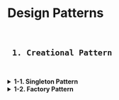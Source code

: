 # Design Patterns
<code> <h2> 1. Creational Pattern </h2> </code>

<details>
<summary> <strong> 1-1. Singleton Pattern </strong> </summary>

- 설명
	- Singleton pattern은 클래스의 인스턴스화를 제한하고 Java Virtual Machine(JVM)에 클래스의 인스턴스가 하나만 존재하도록 한다.
	- Singleton 클래스는 클래스의 인스턴스를 가져오기 위해 전역 엑세스 지점을 제공해야 한다.
	- Singleton pattern은 로깅, 드라이버 개체, 캐싱 및 스레드 풀에 사용된다.
	- Singleton pattern은 Abstract Factory, Builder, Prototype, Facade 등과 같은 다른 디자인 패턴에서도 사용된다.
- 구현
	- 다른 클래스에서 클래스의 인스턴스화를 제한하는 private constructor
	- 클래스의 유일한 인스턴스인 동일한 클래스의 전용 정적 변수
	- 클래스의 인스턴스를 반환하는 public static mehtod
- 종류
	1. [Eager Initialization Singleton](https://github.com/yuntaeLee/design-patterns/blob/master/creational_patterns/singleton/BillPughSingleton.java)
		- Eager initialization singleton 클래스의 인스턴스는 클래스 로딩 시 생성된다.
		- Eager initialization의 단점은 클라이언트 응용 프로그램이 메서드를 사용하지 않는 경우에도 메서드가 생성된다는 점이다.
		- 따라서, 클래스가 많은 리소스를 사용하지 않는 경우 사용할 수 있는 접근 방식이다.
		- 전역 엑세스 메서드의 예외 처리 옵션을 제공하지 않는다.
	2. [Static Block Singleton](https://github.com/yuntaeLee/design-patterns/blob/master/creational_patterns/singleton/StaticBlockSingleton.java)
		- Static block singleton은 클래스의 인스턴스가 예외 처리 옵션은 제공하는 정적 블록에 생성된다는 점을 제외하면 즉시 초기화와 유사하다.
		- Eager initialization와 Block intialization 모두 인스턴스가 사용되기 전에 인스턴스를 생성하므로 사용하기에 가장 좋은 방법은 아니다.
	3. [Lazy Initiallization Singleton](https://github.com/yuntaeLee/design-patterns/blob/master/creational_patterns/singleton/LazyInitializedSingleton.java)
		- Lazy initiallization singleton 패턴은 전역 액세스 메서드에서 인스턴스를 생성한다.
		- 하지만, 다중 스레드 시스템에서 스레드가 동시에 조건 내에 있으면 서로 다른 스레드가 다른 인스턴스를 얻는 문제가 발생할 수 있다.
	4. [Thread Safe Singleton](https://github.com/yuntaeLee/design-patterns/blob/master/creational_patterns/singleton/ThreadSafeSingleton.java)
		- 스레드로부터 안전한 싱글톤 클래스를 만들기 위해선 전역 엑세스 메서드를 sychronized를 사용하여 동기화 하는 것이다.
		- 하지만, synchronized를 사용하는 것은 비용이 많이 발생하고, 이로 인한 성능 저하 이슈도 발생할 수 있다.
		- 따라서, Double checked locking 방식을 사용하여 메서드단에 synchronized를 사용하지 않고, 메서드 내부에서 사용하는 방법이 효율적이다.
	5. [Bill Pugh Singleton](https://github.com/yuntaeLee/design-patterns/blob/master/creational_patterns/singleton/BillPughSingleton.java)
		- Java complier의 최적화로 인해 다중 스레드 환경에서 [Double checked locking](https://github.com/yuntaeLee/design-patterns/blob/master/creational_patterns/singleton/ThreadSafeSingleton.java) 방식을 사용하더라도 Singleton이 보장되지 않을 수 있다.
		[관련자료-University of Maryland](http://www.cs.umd.edu/~pugh/java/memoryModel/DoubleCheckedLocking.html, "University of Maryland - Double Checked Locking")
		- SingletonHelper class는 메모리에 로드되지 않고, 전역 엑세스 메서드를 호출해야 class가 로드되어 싱클톤 클래스를 생성한다.
		- 따라서, Bill pugh singleton 방식은 메모리 측면에서 효과적이며, 동기화가 필요하지 않기 때문에 보다 널리 사용된다.
	6. [Reflection Resistanted Singleton](https://github.com/yuntaeLee/design-patterns/blob/master/creational_patterns/singleton/ReflectionSolveSingleton.java)
		- 위의 모든 Singleton 패턴은 [Reflection](https://github.com/yuntaeLee/design-patterns/blob/master/creational_patterns/singleton/ReflectionSingletonTest.java)을 통해 파괴할 수 있다.
		- 이 패턴의 경우 [Reflection](https://github.com/yuntaeLee/design-patterns/blob/master/creational_patterns/singleton/ReflectionSingletonTest.java)에 의해서도 파괴되지 않으며, 
		[Double checked locking](https://github.com/yuntaeLee/design-patterns/blob/master/creational_patterns/singleton/ThreadSafeSingleton.java) 방식의 한계 또한 극복할 수 있다.
		- 먼저, Default Constructor에서 전역 엑세스 메서드를 통한 instance 생성이 아닌 다른 방식의 instance 생성에 대한 접근을 막는다.
		- 그리고, volatile 을 사용하여 CPU cache가 아닌 Main Memory에 instance를 저장하여 다중 스레드 환경에서도 Singleton을 유지할 수 있다.
			- volatile을 사용하지 않을 경우 각 스레드의 성능상의 이슈로 cache에 변수의 복사본을 가질 수 있다.
			- ex) 두개의 스레드 T1과 T2가 있고, 아직 instance 필드가 초기화 되지 않았으며, 두 스레드가 동시에 getInstance() 메서드를 엑세스 한다고 가정했을 때, T1이 먼저 instance를 할당 하고, T2는 null이 아니기에 스레드의 local cache에 instance 복사본이 존재하게 되면, T2는 이미 초기화되었다고 가정하고 해당 복사본은 instance로 반환한다.
			- 위와 같은 문제가 발생할 가능성이 존재하기 때문에 volatile를 사용한다.
	7. [Enum Singleton](https://github.com/yuntaeLee/design-patterns/blob/master/creational_patterns/singleton/EnumSingleton.java)
		- Enum singleton은 [Reflection](https://github.com/yuntaeLee/design-patterns/blob/master/creational_patterns/singleton/ReflectionSingletonTest.java)에도 안전하다.
</details>

<details>
<summary> <strong>1-2. Factory Pattern</strong> </summary>

- 설명: [Factory Pattern](https://github.com/yuntaeLee/design-patterns/tree/master/creational_patterns/factory)을 활용하면 객체를 생성할 때 클래스의 종류를 명시하지 않고도 객체를 생성할 수 있다.

- 장점:
	1. Flexibility: 객체 생성에서 유연성을 제공한다. 팩토리 클래스를 변경함으로써 코드의 동작을 변경할 수 있다.
	2. Encapsulation: 객체 생성을 캡슐화하여, 객체 생성의 복잡성을 클라이언트 코드에서 숨긴다.
	3. Code Reusability: 객체 생성을 다른 코드와 분리하여 코드 재사용성을 높인다.
	4. Reduced Coupling: 클라이언트 코드와 객체 생성 코드 간의 결합도를 낮춘다. 즉, 팩토리 클래스를 변경해도 클라이언트 코드에 영향을 미치지 않는다.

- 단점:
	1. Overhead: 추가적인 패토리 클래스를 생성해야 하므로 오버헤드가 발생할 수 있다.
	2. Complexity: 복잡한 객체 생성 로직이나 다수의 argument를 가진 객체를 생성해야 하는 경우 코드에 복잡성을 높인다.
	3. Lack of Transparency: 객체 생성을 담당하는 팩토리 클래스로부터 생성되는 클래스를 식별하기 어렵다.
</details>